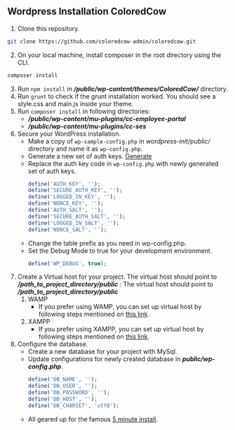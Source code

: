 ## Wordpress Installation ColoredCow
1. Clone this repository.
```sh
git clone https://github.com/coloredcow-admin/coloredcow.git
```
2. On your local machine, install composer in the root directory using the CLI.
```sh
composer install
```
3. Run `npm install` in ***/public/wp-content/themes/ColoredCow/*** directory.
4. Run `grunt` to check if the grunt installation worked. You should see a style.css and main.js inside your theme.
5. Run `composer install` in following directories:
    * ***/public/wp-content/mu-plugins/cc-employee-portal*** 
    * ***/public/wp-content/mu-plugins/cc-ses***
6. Secure your WordPress installation.
   * Make a copy of `wp-sample-config.php` in *wordpress-init/public/* directory and name it as `wp-config.php`.
   * Generate a new set of auth keys. [Generate](https://api.wordpress.org/secret-key/1.1/salt/)
   * Replace the auth key code in `wp-config.php` with newly generated set of auth keys.
      ```php
      define('AUTH_KEY', '');
      define('SECURE_AUTH_KEY', '');
      define('LOGGED_IN_KEY', '');
      define('NONCE_KEY', '');
      define('AUTH_SALT', '');
      define('SECURE_AUTH_SALT', '');
      define('LOGGED_IN_SALT', '');
      define('NONCE_SALT', '');
      ```
   * Change the table prefix as you need in wp-config.php.
   * Set the Debug Mode to true for your development environment.
      ```php
      define('WP_DEBUG', true);
      ```
7. Create a Virtual host for your project. The virtual host should point to ***/path_to_project_directory/public*** :
   The virtual host should point to ***/path_to_project_directory/public***
   1. WAMP
      - If you prefer using WAMP, you can set up virtual host by following steps mentioned on [this link](https://stackoverflow.com/questions/22217386/how-to-setup-virtual-host-using-wamp-server-properly).
   2. XAMPP
      - If you prefer using XAMPP, you can set up virtual host by following steps mentioned on [this link](https://github.com/ColoredCow/resources/blob/master/virtualhost/WINDOWS.md).
8. Configure the database.
   * Create a new database for your project with MySql.
   * Update configurations for newly created database in ***public/wp-config.php***.
      ```php
      define('DB_NAME', '');
      define('DB_USER', '');
      define('DB_PASSWORD', '');
      define('DB_HOST', '');
      define('DB_CHARSET', 'utf8');
      ```
   * All geared up for the famous [5 minute install](https://wordpress.org/support/article/how-to-install-wordpress/). 